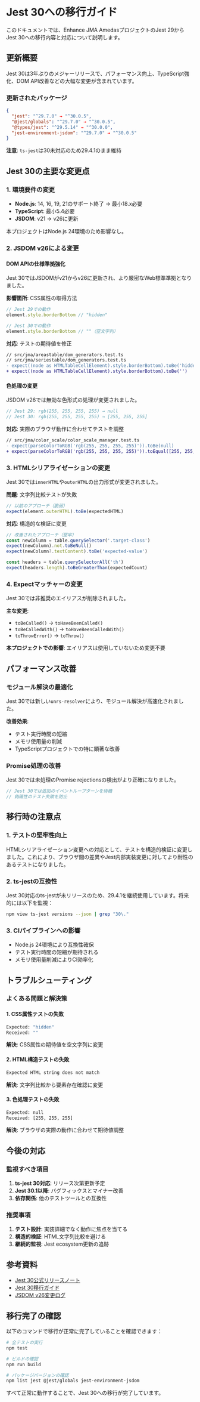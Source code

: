 # Jest 30への移行ガイド

このドキュメントでは、Enhance JMA AmedasプロジェクトのJest 29からJest 30への移行内容と対応について説明します。

## 更新概要

Jest 30は3年ぶりのメジャーリリースで、パフォーマンス向上、TypeScript強化、DOM API改善などの大幅な変更が含まれています。

### 更新されたパッケージ

```json
{
  "jest": "^29.7.0" → "^30.0.5",
  "@jest/globals": "^29.7.0" → "^30.0.5", 
  "@types/jest": "^29.5.14" → "^30.0.0",
  "jest-environment-jsdom": "^29.7.0" → "^30.0.5"
}
```

**注意**: `ts-jest`は30未対応のため29.4.1のまま維持

## Jest 30の主要な変更点

### 1. 環境要件の変更

- **Node.js**: 14, 16, 19, 21のサポート終了 → 最小18.x必要
- **TypeScript**: 最小5.4必要
- **JSDOM**: v21 → v26に更新

本プロジェクトはNode.js 24環境のため影響なし。

### 2. JSDOM v26による変更

#### DOM APIの仕様準拠強化

Jest 30ではJSDOMがv21からv26に更新され、より厳密なWeb標準準拠となりました。

**影響箇所**: CSS属性の取得方法

```typescript
// Jest 29での動作
element.style.borderBottom // "hidden"

// Jest 30での動作  
element.style.borderBottom // ""（空文字列）
```

**対応**: テストの期待値を修正

```diff
// src/jma/areastable/dom_generators.test.ts
// src/jma/seriestable/dom_generators.test.ts
- expect((node as HTMLTableCellElement).style.borderBottom).toBe('hidden')
+ expect((node as HTMLTableCellElement).style.borderBottom).toBe('')
```

#### 色処理の変更

JSDOM v26では無効な色形式の処理が変更されました。

```typescript
// Jest 29: rgb(255, 255, 255, 255) → null
// Jest 30: rgb(255, 255, 255, 255) → [255, 255, 255]
```

**対応**: 実際のブラウザ動作に合わせてテストを調整

```diff
// src/jma/color_scale/color_scale_manager.test.ts
- expect(parseColorToRGB('rgb(255, 255, 255, 255)')).toBe(null)
+ expect(parseColorToRGB('rgb(255, 255, 255, 255)')).toEqual([255, 255, 255])
```

### 3. HTMLシリアライゼーションの変更

Jest 30では`innerHTML`や`outerHTML`の出力形式が変更されました。

**問題**: 文字列比較テストが失敗

```typescript
// 以前のアプローチ（脆弱）
expect(element.outerHTML).toBe(expectedHTML)
```

**対応**: 構造的な検証に変更

```typescript
// 改善されたアプローチ（堅牢）
const newColumn = table.querySelector('.target-class')
expect(newColumn).not.toBeNull()
expect(newColumn?.textContent).toBe('expected-value')

const headers = table.querySelectorAll('th')
expect(headers.length).toBeGreaterThan(expectedCount)
```

### 4. Expectマッチャーの変更

Jest 30では非推奨のエイリアスが削除されました。

**主な変更**:

- `toBeCalled()` → `toHaveBeenCalled()`
- `toBeCalledWith()` → `toHaveBeenCalledWith()`
- `toThrowError()` → `toThrow()`

**本プロジェクトでの影響**: エイリアスは使用していないため変更不要

## パフォーマンス改善

### モジュール解決の最適化

Jest 30では新しい`unrs-resolver`により、モジュール解決が高速化されました。

**改善効果**:

- テスト実行時間の短縮
- メモリ使用量の削減
- TypeScriptプロジェクトでの特に顕著な改善

### Promise処理の改善

Jest 30では未処理のPromise rejectionsの検出がより正確になりました。

```typescript
// Jest 30では追加のイベントループターンを待機
// 偽陽性のテスト失敗を防止
```

## 移行時の注意点

### 1. テストの堅牢性向上

HTMLシリアライゼーション変更への対応として、テストを構造的検証に変更しました。これにより、ブラウザ間の差異やJest内部実装変更に対してより耐性のあるテストになりました。

### 2. ts-jestの互換性

Jest 30対応のts-jestが未リリースのため、29.4.1を継続使用しています。将来的には以下を監視：

```bash
npm view ts-jest versions --json | grep "30\."
```

### 3. CIパイプラインへの影響

- Node.js 24環境により互換性確保
- テスト実行時間の短縮が期待される
- メモリ使用量削減によりCI効率化

## トラブルシューティング

### よくある問題と解決策

#### 1. CSS属性テストの失敗

```bash
Expected: "hidden"
Received: ""
```

**解決**: CSS属性の期待値を空文字列に変更

#### 2. HTML構造テストの失敗

```bash
Expected HTML string does not match
```

**解決**: 文字列比較から要素存在確認に変更

#### 3. 色処理テストの失敗

```bash
Expected: null
Received: [255, 255, 255]
```

**解決**: ブラウザの実際の動作に合わせて期待値調整

## 今後の対応

### 監視すべき項目

1. **ts-jest 30対応**: リリース次第更新予定
2. **Jest 30.1以降**: バグフィックスとマイナー改善
3. **依存関係**: 他のテストツールとの互換性

### 推奨事項

1. **テスト設計**: 実装詳細でなく動作に焦点を当てる
2. **構造的検証**: HTML文字列比較を避ける
3. **継続的監視**: Jest ecosystem更新の追跡

## 参考資料

- [Jest 30公式リリースノート](https://jestjs.io/blog/2025/06/04/jest-30)
- [Jest 30移行ガイド](https://jestjs.io/docs/upgrading-to-jest30)
- [JSDOM v26変更ログ](https://github.com/jsdom/jsdom/releases)

## 移行完了の確認

以下のコマンドで移行が正常に完了していることを確認できます：

```bash
# 全テストの実行
npm test

# ビルドの確認
npm run build

# パッケージバージョンの確認
npm list jest @jest/globals jest-environment-jsdom
```

すべて正常に動作することで、Jest 30への移行が完了しています。
